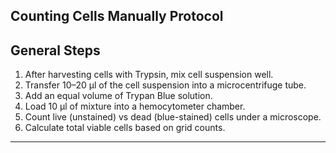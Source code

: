## Counting Cells Manually Protocol
## General Steps

1. After harvesting cells with Trypsin, mix cell suspension well.
2. Transfer 10–20 µl of the cell suspension into a microcentrifuge tube.
3. Add an equal volume of Trypan Blue solution.
4. Load 10 µl of mixture into a hemocytometer chamber.
5. Count live (unstained) vs dead (blue-stained) cells under a microscope.
6. Calculate total viable cells based on grid counts.

---
